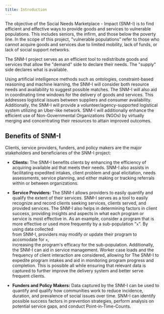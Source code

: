 ```yaml
---
title: Introduction
---
```



The objective of the Social Needs Marketplace - Impact (SNM-I) is to find efficient
and effective ways to provide goods and services to vulnerable populations.
This includes seniors, the infirm, and those below the poverty line. In the
scope of this project, "vulnerable populations" refer to those who cannot
acquire goods and services due to limited mobility, lack of funds, or 
lack of social support networks.

The SNM-I project serves as an efficient tool to redistribute goods and services
that allow the "demand" side to declare their needs. The "supply" side
declares what is available.

Using artificial intelligence methods such as ontologies, constraint-based
reasoning and machine learning, the SNM-I will consider both resource needs
and availability to suggest possible matches. The SNM-I will also aid in coordinating
time windows for the delivery of goods and services. This addresses logistical issues 
between suppliers and consumer availability. Additionally, the SNM-I will provide a 
volunteer/agency-supported logistical system utilizing an Uber-like network.
SNM-I will additionally enhance the efficient use of Non-Governmental Organizations
(NGOs) by virtually merging and concentrating their resources to attain improved outcomes. 

## Benefits of SNM-I
Clients, service providers, funders, and policy makers are the major stakeholders and
beneficiaries of the SNM-I project:


* **Clients:** The SNM-I benefits clients by enhancing the efficiency of acquiring available aid 
that meets their needs. SNM-I also assists in facilitating expedited intakes, client problem
and goal elicitation, needs assessments, service planning, and either making or tracking referrals
within or between organizations.


* **Service Providers:** The SNM-I allows providers to easily quantify and qualify
the extent of their services. SNM-I serves as a tool to easily recognize and record
clients seeking services, clients served, and provided services. The SNM-I also 
helps in determining factors in client success, providing insights and aspects in what 
each program or service is most effective in. As an example, consider a program that  is more effective or used more frequently by a sub-population "`x`". By using data collected  
from SNM-I, providers may modify or update their program to accomodate for `x`,  
increasing the program's efficacy for the sub-population. Additionally, the SNM-I can aid in service management. Worker case loads and the frequency of client interaction are considered, allowing for 
The SNM-I to expedite program intakes and aid in monitoring program progress and completion. 
This is possible all while ensuring that relevant data is captured 
to further improve the delivery system and better serve frequent clients.



* **Funders and Policy Makers:** Data captured by the SNM-I can be used to quantify
and qualify how communities work to reduce incidence, duration, and prevalence
of social issues over time. SNM-I can identify possible success factors in
prevention strategies, perform analysis on potential service gaps, and conduct 
Point-in-Time-Counts.
